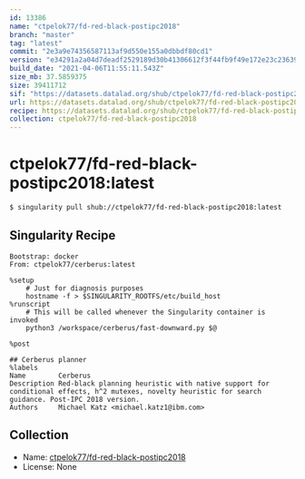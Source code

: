 ```yaml
---
id: 13386
name: "ctpelok77/fd-red-black-postipc2018"
branch: "master"
tag: "latest"
commit: "2e3a9e74356587113af9d550e155a0dbbdf80cd1"
version: "e34291a2a04d7deadf2529189d30b41306612f3f44fb9f49e172e23c2363900f"
build_date: "2021-04-06T11:55:11.543Z"
size_mb: 37.5859375
size: 39411712
sif: "https://datasets.datalad.org/shub/ctpelok77/fd-red-black-postipc2018/latest/2021-04-06-2e3a9e74-e34291a2/e34291a2a04d7deadf2529189d30b41306612f3f44fb9f49e172e23c2363900f.sif"
url: https://datasets.datalad.org/shub/ctpelok77/fd-red-black-postipc2018/latest/2021-04-06-2e3a9e74-e34291a2/
recipe: https://datasets.datalad.org/shub/ctpelok77/fd-red-black-postipc2018/latest/2021-04-06-2e3a9e74-e34291a2/Singularity
collection: ctpelok77/fd-red-black-postipc2018
---
```


# ctpelok77/fd-red-black-postipc2018:latest

```bash
$ singularity pull shub://ctpelok77/fd-red-black-postipc2018:latest
```

## Singularity Recipe

```singularity
Bootstrap: docker
From: ctpelok77/cerberus:latest

%setup
    # Just for diagnosis purposes
    hostname -f > $SINGULARITY_ROOTFS/etc/build_host
%runscript
    # This will be called whenever the Singularity container is invoked
    python3 /workspace/cerberus/fast-downward.py $@

%post

## Cerberus planner
%labels
Name        Cerberus
Description Red-black planning heuristic with native support for conditional effects, h^2 mutexes, novelty heuristic for search guidance. Post-IPC 2018 version.
Authors     Michael Katz <michael.katz1@ibm.com>
```

## Collection

 - Name: [ctpelok77/fd-red-black-postipc2018](https://github.com/ctpelok77/fd-red-black-postipc2018)
 - License: None

